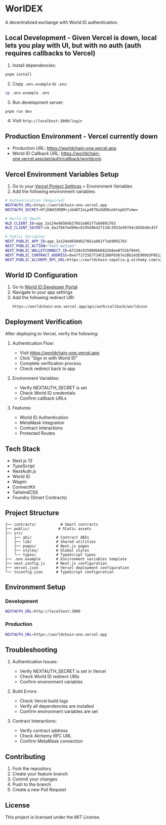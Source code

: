 # WorlDEX

A decentralized exchange with World ID authentication.

## Local Development - Given Vercel is down, local lets you play with UI, but with no auth (auth requires callbacks to Vercel)

1. Install dependencies:
```bash
pnpm install
```

2. Copy `.env.example` to `.env`:
```bash
cp .env.example .env
```

3. Run development server:
```bash
pnpm run dev
```

4. Visit `http://localhost:3000/login`

## Production Environment - Vercel currently down

- Production URL: https://worldchain-one.vercel.app
- World ID Callback URL: https://worldchain-one.vercel.app/api/auth/callback/worldcoin

## Vercel Environment Variables Setup

1. Go to your [Vercel Project Settings](https://vercel.com/dashboard) > Environment Variables
2. Add the following environment variables:

```bash
# Authentication (Required)
NEXTAUTH_URL=https://worldchain-one.vercel.app
NEXTAUTH_SECRET=0fjDAH3SRQM+jzbdAT2uLp4K7DxGUD8unbtopbSTvmw=

# World ID OAuth
WLD_CLIENT_ID=app_2a124e9650db276b1a861f7ab9891763
WLD_CLIENT_SECRET=sk_8a1fb67ed99ec6195d9b42713dc3953e99764cb65b48c45f

# Public Variables
NEXT_PUBLIC_APP_ID=app_2a124e9650db276b1a861f7ab9891763
NEXT_PUBLIC_ACTION="test-action"
NEXT_PUBLIC_WALLETCONNECT_ID=67230c935989bb6922b0ee8f53bf9441
NEXT_PUBLIC_CONTRACT_ADDRESS=0xe7f1725E7734CE288F8367e1Bb143E90bb3F0512
NEXT_PUBLIC_ALCHEMY_RPC_URL=https://worldchain-sepolia.g.alchemy.com/v2/dHgmedS39psbe_tuXLRsdUSupfWi85Rj
```

## World ID Configuration

1. Go to [World ID Developer Portal](https://developer.worldcoin.org)
2. Navigate to your app settings
3. Add the following redirect URI:
   ```
   https://worldchain-one.vercel.app/api/auth/callback/worldcoin
   ```

## Deployment Verification

After deploying to Vercel, verify the following:

1. Authentication Flow:
   - Visit https://worldchain-one.vercel.app
   - Click "Sign in with World ID"
   - Complete verification process
   - Check redirect back to app

2. Environment Variables:
   - Verify NEXTAUTH_SECRET is set
   - Check World ID credentials
   - Confirm callback URLs

3. Features:
   - World ID Authentication
   - MetaMask Integration
   - Contract Interactions
   - Protected Routes

## Tech Stack

- Next.js 13
- TypeScript
- NextAuth.js
- World ID
- Wagmi
- ConnectKit
- TailwindCSS
- Foundry (Smart Contracts)

## Project Structure

```
├── contracts/           # Smart contracts
├── public/             # Static assets
├── src/
│   ├── abi/           # Contract ABIs
│   ├── lib/           # Shared utilities
│   ├── pages/         # Next.js pages
│   ├── styles/        # Global styles
│   └── types/         # TypeScript types
├── .env.example       # Environment variables template
├── next.config.js     # Next.js configuration
├── vercel.json        # Vercel deployment configuration
└── tsconfig.json      # TypeScript configuration
```

## Environment Setup

### Development
```bash
NEXTAUTH_URL=http://localhost:3000
```

### Production
```bash
NEXTAUTH_URL=https://worldchain-one.vercel.app
```

## Troubleshooting

1. Authentication Issues:
   - Verify NEXTAUTH_SECRET is set in Vercel
   - Check World ID redirect URIs
   - Confirm environment variables

2. Build Errors:
   - Check Vercel build logs
   - Verify all dependencies are installed
   - Confirm environment variables are set

3. Contract Interactions:
   - Verify contract address
   - Check Alchemy RPC URL
   - Confirm MetaMask connection

## Contributing

1. Fork the repository
2. Create your feature branch
3. Commit your changes
4. Push to the branch
5. Create a new Pull Request

## License

This project is licensed under the MIT License.
